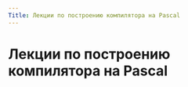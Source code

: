 ```yaml
---
Title: Лекции по построению компилятора на Pascal
---
```



Лекции по построению компилятора на Pascal
==========================================
